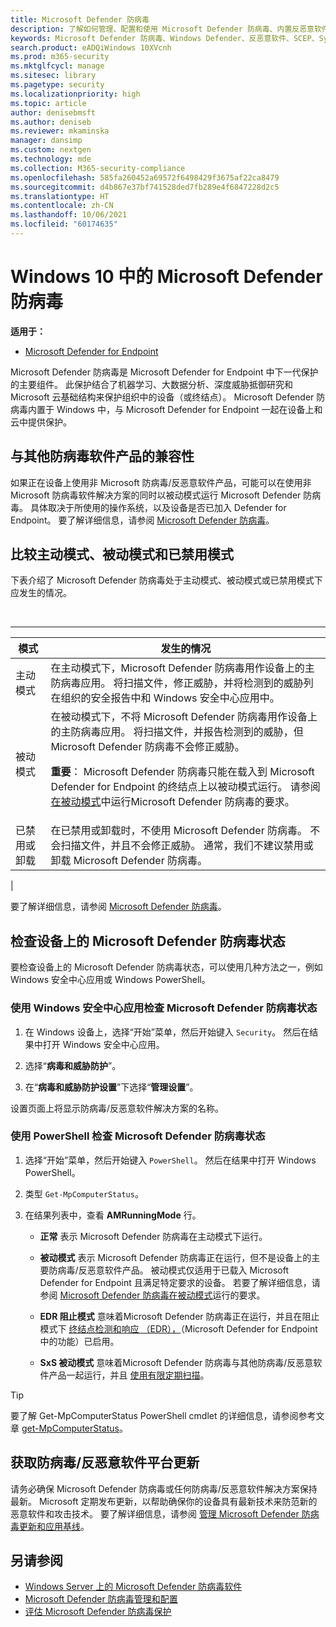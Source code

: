 ```yaml
---
title: Microsoft Defender 防病毒
description: 了解如何管理、配置和使用 Microsoft Defender 防病毒、内置反恶意软件和防病毒保护。
keywords: Microsoft Defender 防病毒、Windows Defender、反恶意软件、SCEP、System Center 端点保护、System Center Configuration Manager、病毒、恶意软件、威胁、检测、保护、安全
search.product: eADQiWindows 10XVcnh
ms.prod: m365-security
ms.mktglfcycl: manage
ms.sitesec: library
ms.pagetype: security
ms.localizationpriority: high
ms.topic: article
author: denisebmsft
ms.author: deniseb
ms.reviewer: mkaminska
manager: dansimp
ms.custom: nextgen
ms.technology: mde
ms.collection: M365-security-compliance
ms.openlocfilehash: 585fa260452a69572f6498429f3675af22ca8479
ms.sourcegitcommit: d4b867e37bf741528ded7fb289e4f6847228d2c5
ms.translationtype: HT
ms.contentlocale: zh-CN
ms.lasthandoff: 10/06/2021
ms.locfileid: "60174635"
---
```

# <a name="microsoft-defender-antivirus-in-windows"></a>Windows 10 中的 Microsoft Defender 防病毒

**适用于：**

- [Microsoft Defender for Endpoint](/microsoft-365/security/defender-endpoint/)

Microsoft Defender 防病毒是 Microsoft Defender for Endpoint 中下一代保护的主要组件。 此保护结合了机器学习、大数据分析、深度威胁抵御研究和 Microsoft 云基础结构来保护组织中的设备（或终结点）。 Microsoft Defender 防病毒内置于 Windows 中，与 Microsoft Defender for Endpoint 一起在设备上和云中提供保护。

## <a name="compatibility-with-other-antivirus-products"></a>与其他防病毒软件产品的兼容性

如果正在设备上使用非 Microsoft 防病毒/反恶意软件产品，可能可以在使用非 Microsoft 防病毒软件解决方案的同时以被动模式运行 Microsoft Defender 防病毒。 具体取决于所使用的操作系统，以及设备是否已加入 Defender for Endpoint。 要了解详细信息，请参阅 [Microsoft Defender 防病毒](microsoft-defender-antivirus-compatibility.md)。

## <a name="comparing-active-mode-passive-mode-and-disabled-mode"></a>比较主动模式、被动模式和已禁用模式

下表介绍了 Microsoft Defender 防病毒处于主动模式、被动模式或已禁用模式下应发生的情况。

<br>

****

|模式|发生的情况|
|---|---|
|主动模式|在主动模式下，Microsoft Defender 防病毒用作设备上的主防病毒应用。 将扫描文件，修正威胁，并将检测到的威胁列在组织的安全报告中和 Windows 安全中心应用中。|
|被动模式|在被动模式下，不将 Microsoft Defender 防病毒用作设备上的主防病毒应用。 将扫描文件，并报告检测到的威胁，但 Microsoft Defender 防病毒不会修正威胁。 <p> **重要**： Microsoft Defender 防病毒只能在载入到 Microsoft Defender for Endpoint 的终结点上以被动模式运行。 请参阅 [在被动模式](microsoft-defender-antivirus-compatibility.md#requirements-for-microsoft-defender-antivirus-to-run-in-passive-mode)中运行Microsoft Defender 防病毒的要求。|
|已禁用或卸载|在已禁用或卸载时，不使用 Microsoft Defender 防病毒。 不会扫描文件，并且不会修正威胁。 通常，我们不建议禁用或卸载 Microsoft Defender 防病毒。|
|

要了解详细信息，请参阅 [Microsoft Defender 防病毒](microsoft-defender-antivirus-compatibility.md)。

## <a name="check-the-state-of-microsoft-defender-antivirus-on-your-device"></a>检查设备上的 Microsoft Defender 防病毒状态

要检查设备上的 Microsoft Defender 防病毒状态，可以使用几种方法之一，例如 Windows 安全中心应用或 Windows PowerShell。

### <a name="use-the-windows-security-app-to-check-status-of-microsoft-defender-antivirus"></a>使用 Windows 安全中心应用检查 Microsoft Defender 防病毒状态

1. 在 Windows 设备上，选择“开始”菜单，然后开始键入 `Security`。 然后在结果中打开 Windows 安全中心应用。

2. 选择“**病毒和威胁防护**”。

3. 在“**病毒和威胁防护设置**”下选择“**管理设置**”。

设置页面上将显示防病毒/反恶意软件解决方案的名称。

### <a name="use-powershell-to-check-status-of-microsoft-defender-antivirus"></a>使用 PowerShell 检查 Microsoft Defender 防病毒状态

1. 选择“开始”菜单，然后开始键入 `PowerShell`。 然后在结果中打开 Windows PowerShell。

2. 类型 `Get-MpComputerStatus`。

3. 在结果列表中，查看 **AMRunningMode** 行。

   - **正常** 表示 Microsoft Defender 防病毒在主动模式下运行。

   - **被动模式** 表示 Microsoft Defender 防病毒正在运行，但不是设备上的主要防病毒/反恶意软件产品。 被动模式仅适用于已载入 Microsoft Defender for Endpoint 且满足特定要求的设备。 若要了解详细信息，请参阅 [Microsoft Defender 防病毒在被动模式](microsoft-defender-antivirus-compatibility.md#requirements-for-microsoft-defender-antivirus-to-run-in-passive-mode)运行的要求。

   - **EDR 阻止模式** 意味着Microsoft Defender 防病毒正在运行，并且在阻止模式下 [终结点检测和响应 （EDR），](edr-in-block-mode.md)（Microsoft Defender for Endpoint 中的功能）已启用。

   - **SxS 被动模式** 意味着Microsoft Defender 防病毒与其他防病毒/反恶意软件产品一起运行，并且 [使用有限定期扫描](limited-periodic-scanning-microsoft-defender-antivirus.md)。

> [!TIP]
> 要了解 Get-MpComputerStatus PowerShell cmdlet 的详细信息，请参阅参考文章 [get-MpComputerStatus](/powershell/module/defender/get-mpcomputerstatus)。

## <a name="get-your-antivirusantimalware-platform-updates"></a>获取防病毒/反恶意软件平台更新

请务必确保 Microsoft Defender 防病毒或任何防病毒/反恶意软件解决方案保持最新。 Microsoft 定期发布更新，以帮助确保你的设备具有最新技术来防范新的恶意软件和攻击技术。 要了解详细信息，请参阅 [管理 Microsoft Defender 防病毒更新和应用基线](manage-updates-baselines-microsoft-defender-antivirus.md)。

## <a name="see-also"></a>另请参阅

- [Windows Server 上的 Microsoft Defender 防病毒软件](microsoft-defender-antivirus-on-windows-server.md)
- [Microsoft Defender 防病毒管理和配置](configuration-management-reference-microsoft-defender-antivirus.md)
- [评估 Microsoft Defender 防病毒保护](evaluate-microsoft-defender-antivirus.md)
